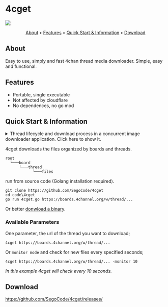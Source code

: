# 4cget
<img  src="https://raw.githubusercontent.com/SegoCode/4cget/main/media/demo1.3.gif">

<p align="center">
  <a href="#about">About</a> •
  <a href="#features">Features</a> •
  <a href="#quick-start--information">Quick Start & Information</a> •
  <a href="#download">Download</a> 
</p>

## About
Easy to use, simply and fast 4chan thread media downloader. Simple, easy and functional.

## Features

- Portable, single executable
- Not affected by cloudflare
- No dependences, no go mod

## Quick Start & Information
<details>
  <summary>Thread lifecycle and download process in a concurrent image downloader application. Click here to show it.</summary> 
  <p align="center"><img src="https://raw.githubusercontent.com/SegoCode/4cget/main/media/diagram.png"></p>
</details>

4cget downloads the files organized by boards and threads.

```shell
root
  └───board
      └───thread
            └───files
```

run from source code (Golang installation required).

```shell
git clone https://github.com/SegoCode/4cget
cd code\4cget
go run 4cget.go https://boards.4channel.org/w/thread/...
```
Or better [donwload a binary](https://github.com/SegoCode/4cget/releases).

### Available Parameters

One parameter, the url of the thread you want to download;
```shell
4cget https://boards.4channel.org/w/thread/...
```
Or `monitor mode` and check for new files every specified seconds;
```shell
4cget https://boards.4channel.org/w/thread/... -monitor 10
```
*In this example 4cget will check every 10 seconds.*


## Download

https://github.com/SegoCode/4cget/releases/
